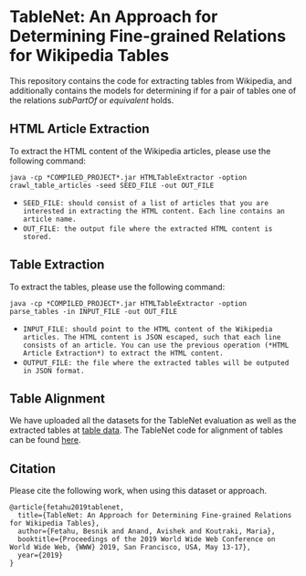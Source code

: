 # TableNet: An Approach for Determining Fine-grained Relations for Wikipedia Tables

This repository contains the code for extracting tables from Wikipedia, and additionally contains the models for determining if for a pair of tables one of the relations *subPartOf* or *equivalent* holds. 

## HTML Article Extraction
To extract the HTML content of the Wikipedia articles, please use the following command:
```
java -cp *COMPILED_PROJECT*.jar HTMLTableExtractor -option crawl_table_articles -seed SEED_FILE -out OUT_FILE
```

- `SEED_FILE: should consist of a list of articles that you are interested in extracting the HTML content. Each line contains an article name.`
- `OUT_FILE: the output file where the extracted HTML content is stored.`

## Table Extraction

To extract the tables, please use the following command: 
```
java -cp *COMPILED_PROJECT*.jar HTMLTableExtractor -option parse_tables -in INPUT_FILE -out OUT_FILE
```
- `INPUT_FILE: should point to the HTML content of the Wikipedia articles. The HTML content is JSON escaped, such that each line consists of an article. You can use the previous operation (*HTML Article Extraction*) to extract the HTML content.`
- `OUTPUT_FILE: the file where the extracted tables will be outputed in JSON format.`

## Table Alignment

We have uploaded all the datasets for the TableNet evaluation as well as the extracted tables at [table data](https://github.com/bfetahu/wiki_tables/tree/master/data/). The TableNet code for alignment of tables can be found [here](https://github.com/bfetahu/wiki_tables/tree/master/tablenet_code/).




## Citation
Please cite the following work, when using this dataset or approach.
```
@article{fetahu2019tablenet,
  title={TableNet: An Approach for Determining Fine-grained Relations for Wikipedia Tables},
  author={Fetahu, Besnik and Anand, Avishek and Koutraki, Maria},
  booktitle={Proceedings of the 2019 World Wide Web Conference on World Wide Web, {WWW} 2019, San Francisco, USA, May 13-17},
  year={2019}
}
```

